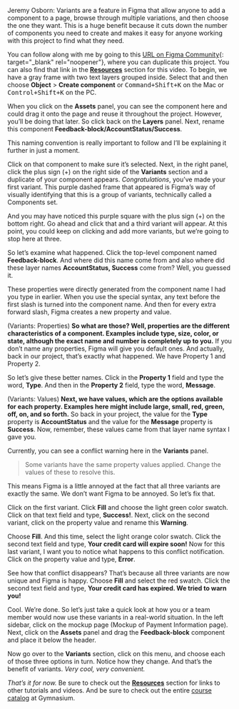
Jeremy Osborn: Variants are a feature in Figma that allow anyone to add a component to a page, browse through multiple variations, and then choose the one they want. This is a huge benefit because it cuts down the number of components you need to create and makes it easy for anyone working with this project to find what they need.

You can follow along with me by going to this [URL on Figma Community][1]{: target="_blank" rel="noopener"}, where you can duplicate this project. You can also find that link in the [**Resources**](#tutorial-resources) section for this video. To begin, we have a gray frame with two text layers grouped inside. Select that and then choose **Object** > **Create component** or <kbd><kbd>Command</kbd>+<kbd>Shift</kbd>+<kbd>K</kbd></kbd> on the Mac or <kbd><kbd>Control</kbd>+<kbd>Shift</kbd>+<kbd>K</kbd></kbd> on the PC.

When you click on the **Assets** panel, you can see the component here and could drag it onto the page and reuse it throughout the project. However, you’ll be doing that later. So click back on the **Layers** panel. Next, rename this component **Feedback-block/AccountStatus/Success**.

This naming convention is really important to follow and I’ll be explaining it further in just a moment.

Click on that component to make sure it’s selected. Next, in the right panel, click the plus sign (+) on the right side of the **Variants** section and a duplicate of your component appears. *Congratulations*, you’ve made your first variant. This purple dashed frame that appeared is Figma’s way of visually identifying that this is a group of variants, technically called a Components set.

And you may have noticed this purple square with the plus sign (+) on the bottom right. Go ahead and click that and a third variant will appear. At this point, you could keep on clicking and add more variants, but we’re going to stop here at three.

So let’s examine what happened. Click the top-level component named **Feedback-block**. And where did this name come from and also where did these layer names **AccountStatus, Success** come from? Well, you guessed it.

These properties were directly generated from the component name I had you type in earlier. When you use the special syntax, any text before the first slash is turned into the component name. And then for every extra forward slash, Figma creates a new property and value.

(Variants: Properties) **So what are those? Well, properties are the different characteristics of a component. Examples include type, size, color, or state, although the exact name and number is completely up to you.** If you don’t name any properties, Figma will give you default ones. And actually, back in our project, that’s exactly what happened. We have Property 1 and Property 2.

So let’s give these better names. Click in the **Property 1** field and type the word, **Type**. And then in the **Property 2** field, type the word, **Message**.

(Variants: Values) **Next, we have values, which are the options available for each property. Examples here might include large, small, red, green, off, on, and so forth.** So back in your project, the value for the **Type** property is **AccountStatus** and the value for the **Message** property is **Success**. Now, remember, these values came from that layer name syntax I gave you.

Currently, you can see a conflict warning here in the **Variants** panel.

> Some variants have the same property values applied. Change the values of these to resolve this.

This means Figma is a little annoyed at the fact that all three variants are exactly the same. We don’t want Figma to be annoyed. So let’s fix that.

Click on the first variant. Click **Fill** and choose the light green color swatch. Click on that text field and type, **Success!**. Next, click on the second variant, click on the property value and rename this **Warning**.

Choose **Fill**. And this time, select the light orange color swatch. Click the second text field and type, **Your credit card will expire soon!** Now for this last variant, I want you to notice what happens to this conflict notification. Click on the property value and type, **Error**.

See how that conflict disappears? That’s because all three variants are now unique and Figma is happy. Choose **Fill** and select the red swatch. Click the second text field and type, **Your credit card has expired. We tried to warn you!**

Cool. We’re done. So let’s just take a quick look at how you or a team member would now use these variants in a real-world situation. In the left sidebar, click on the mockup page (Mockup of Payment Information page). Next, click on the **Assets** panel and drag the **Feedback-block** component and place it below the header.

Now go over to the **Variants** section, click on this menu, and choose each of those three options in turn. Notice how they change. And that’s the benefit of variants. *Very cool, very convenient.*

*That’s it for now.* Be sure to check out the [**Resources**](#tutorial-resources) section for links to other tutorials and videos. And be sure to check out the entire [course catalog][2] at Gymnasium.

[1]: https://bit.ly/3bPt3C4
[2]: https://thegymnasium.com/courses
